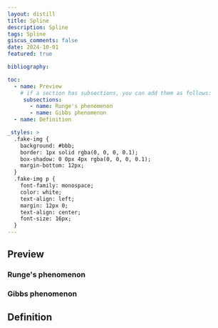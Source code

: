 ```yaml
---
layout: distill
title: Spline
description: Spline
tags: Spline
giscus_comments: false
date: 2024-10-01
featured: true

bibliography: 

toc:
  - name: Preview 
    # if a section has subsections, you can add them as follows:
     subsections:
       - name: Runge's phenomenon
       - name: Gibbs phenomenon
  - name: Definition 

_styles: >
  .fake-img {
    background: #bbb;
    border: 1px solid rgba(0, 0, 0, 0.1);
    box-shadow: 0 0px 4px rgba(0, 0, 0, 0.1);
    margin-bottom: 12px;
  }
  .fake-img p {
    font-family: monospace;
    color: white;
    text-align: left;
    margin: 12px 0;
    text-align: center;
    font-size: 16px;
  }
---
```


## Preview 
### Runge's phenomenon
### Gibbs phenomenon
## Definition 

